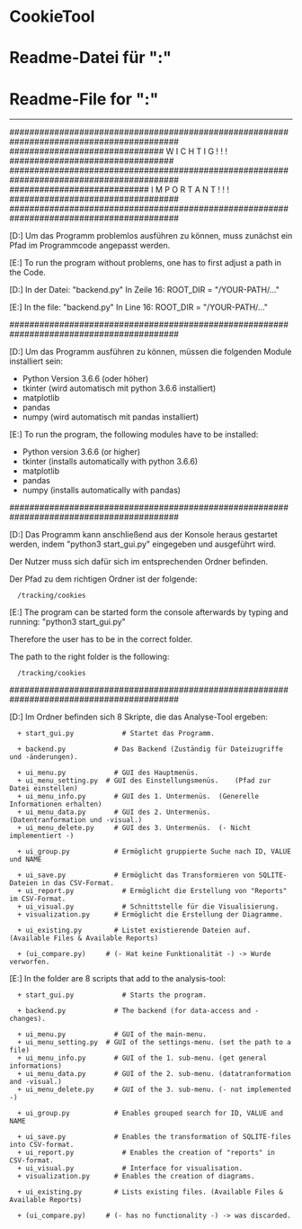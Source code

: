 # CookieTool
# Readme-Datei für "<Cookle>:"
# Readme-File for "<Cookle>:" 
---------------------------

##########################################################################################
############################### 	W I C H T I G  ! ! !	 #################################
##########################################################################################
############################	I M P O R T A N T  ! ! !	##################################
##########################################################################################


[D:] Um das Programm problemlos ausführen zu können, muss zunächst ein Pfad im Programmcode angepasst werden.

[E:] To run the program without problems, one has to first adjust a path in the Code.



[D:] In der Datei: "backend.py"
     In Zeile 16: ROOT_DIR = "/YOUR-PATH/..."
     
[E:] In the file: "backend.py"
     In Line 16: ROOT_DIR = "/YOUR-PATH/..."

##########################################################################################


[D:] Um das Programm ausführen zu können, müssen die folgenden Module installiert sein:

  * Python Version 3.6.6 	(oder höher)
  * tkinter		(wird automatisch mit python 3.6.6 installiert)
  * matplotlib
  * pandas
  * numpy			(wird automatisch mit pandas installiert)
  
  
[E:] To run the program, the following modules have to be installed:

  * Python version 3.6.6 (or higher)
  * tkinter   (installs automatically with python 3.6.6)
  * matplotlib
  * pandas
  * numpy     (installs automatically with pandas)


##########################################################################################


[D:] Das Programm kann anschließend aus der Konsole heraus gestartet werden, indem 
     "python3 start_gui.py" eingegeben und ausgeführt wird. 

  Der Nutzer muss sich dafür sich im entsprechenden Ordner befinden.

  Der Pfad zu dem richtigen Ordner ist der folgende:

      /tracking/cookies
     
     
[E:] The program can be started form the console afterwards by typing and running: "python3 start_gui.py" 

  Therefore the user has to be in the correct folder.
  
  The path to the right folder is the following:
  
      /tracking/cookies
      

##########################################################################################

[D:] Im Ordner befinden sich 8 Skripte, die das Analyse-Tool ergeben:

      + start_gui.py		    # Startet das Programm.

      + backend.py 		      # Das Backend (Zuständig für Dateizugriffe und -änderungen).

      + ui_menu.py		      # GUI des Hauptmenüs.
      + ui_menu_setting.py	# GUI des Einstellungsmenüs.	(Pfad zur Datei einstellen)
      + ui_menu_info.py		  # GUI des 1. Untermenüs.	(Generelle Informationen erhalten)
      + ui_menu_data.py		  # GUI des 2. Untermenüs.	(Datentranformation und -visual.)
      + ui_menu_delete.py	  # GUI des 3. Untermenüs.	(- Nicht implementiert -)

      + ui_group.py		      # Ermöglicht gruppierte Suche nach ID, VALUE und NAME 

      + ui_save.py		      # Ermöglicht das Transformieren von SQLITE-Dateien in das CSV-Format.
      + ui_report.py		    # Ermöglicht die Erstellung von "Reports" im CSV-Format.
      + ui_visual.py		    # Schnittstelle für die Visualisierung.
      + visualization.py	  # Ermöglicht die Erstellung der Diagramme.

      + ui_existing.py		  # Listet existierende Dateien auf. (Available Files & Available Reports)

      + (ui_compare.py)     # (- Hat keine Funktionalität -) -> Wurde verworfen.
      
      
[E:] In the folder are 8 scripts that add to the analysis-tool:

      + start_gui.py		    # Starts the program.

      + backend.py 		      # The backend (for data-access and -changes).

      + ui_menu.py		      # GUI of the main-menu.
      + ui_menu_setting.py	# GUI of the settings-menu.	(set the path to a file)
      + ui_menu_info.py		  # GUI of the 1. sub-menu.	(get general informations)
      + ui_menu_data.py		  # GUI of the 2. sub-menu.	(datatranformation and -visual.)
      + ui_menu_delete.py	  # GUI of the 3. sub-menu.	(- not implemented -)

      + ui_group.py		      # Enables grouped search for ID, VALUE and NAME 

      + ui_save.py		      # Enables the transformation of SQLITE-files into CSV-format.
      + ui_report.py		    # Enables the creation of "reports" in CSV-format.
      + ui_visual.py		    # Interface for visualisation.
      + visualization.py	  # Enables the creation of diagrams.

      + ui_existing.py		  # Lists existing files. (Available Files & Available Reports)

      + (ui_compare.py)     # (- has no functionality -) -> was discarded.
